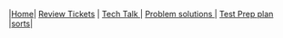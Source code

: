 |[Home](.)| [Review Tickets](reviewtickets) | [Tech Talk ](techtalknotes)| [Problem solutions ](problemsolutions)| [Test Prep plan ](testprepplan)|[sorts](sorts)|
